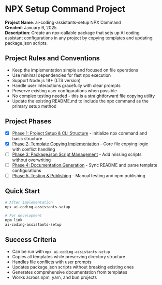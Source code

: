 # NPX Setup Command Project

**Project Name**: ai-coding-assistants-setup NPX Command  
**Created**: January 6, 2025  
**Description**: Create an npx-callable package that sets up AI coding assistant configurations in any project by copying templates and updating package.json scripts.

## Project Rules and Conventions

- Keep the implementation simple and focused on file operations
- Use minimal dependencies for fast npx execution
- Support Node.js 18+ (LTS version)
- Handle user interactions gracefully with clear prompts
- Preserve existing user configurations when possible
- No complex testing needed - this is a straightforward file copying utility
- Update the existing README.md to include the npx command as the primary setup method

## Project Phases

- [x] [Phase 1: Project Setup & CLI Structure](phase-1.md) - Initialize npx command and basic structure
- [x] [Phase 2: Template Copying Implementation](phase-2.md) - Core file copying logic with conflict handling
- [ ] [Phase 3: Package.json Script Management](phase-3.md) - Add missing scripts without overwriting
- [ ] [Phase 4: Documentation Generation](phase-4.md) - Sync README and parse template configurations
- [ ] [Phase 5: Testing & Publishing](phase-5.md) - Manual testing and npm publishing

## Quick Start

```bash
# After implementation
npx ai-coding-assistants-setup

# For development
npm link
ai-coding-assistants-setup
```

## Success Criteria

- Can be run with `npx ai-coding-assistants-setup`
- Copies all templates while preserving directory structure
- Handles file conflicts with user prompts
- Updates package.json scripts without breaking existing ones
- Generates comprehensive documentation from templates
- Works across npm, yarn, and bun projects
